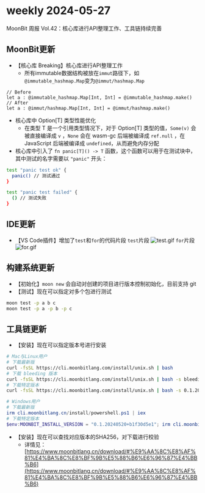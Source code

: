 # weekly 2024-05-27
MoonBit 周报 Vol.42：核心库进行API整理工作、工具链持续完善

## MoonBit更新
- 【核心库 Breaking】核心库进行API整理工作
  - 所有immutable数据结构被放在`immut`路径下，如`@immutable_hashmap.Map`变为`@immut/hashmap.Map`
```moonbit
// Before
let a : @immutable_hashmap.Map[Int, Int] = @immutable_hashmap.make()
// After
let a : @immut/hashmap.Map[Int, Int] = @immut/hashmap.make()
```
- 核心库中 Option[T] 类型性能优化
  - 在类型 T 是一个引用类型情况下，对于 Option[T] 类型的值，`Some(v)` 会被直接编译成 `v` ，`None` 会在 wasm-gc 后端被编译成 `ref.null` ，在 JavaScript 后端被编译成 `undefined`，从而避免内存分配
- 核心库中引入了 `fn panic[T]() -> T` 函数，这个函数可以用于在测试块中，其中测试的名字需要以 `"panic"` 开头：
```bash
test "panic test ok" {
  panic() // 测试通过
}

test "panic test failed" {
  () // 测试失败
}
```

## IDE更新
- 【VS Code插件】增加了`test`和`for`的代码片段
  `test`片段
![test.gif](test.gif)
  `for`片段
![for.gif](for.gif)

## 构建系统更新
- 【初始化】`moon new` 会自动对创建的项目进行版本控制初始化，目前支持 git
- 【测试】现在可以指定对多个包进行测试
```bash
moon test -p a b c
moon test -p a -p b -p c
```

## 工具链更新
- 【安装】现在可以指定版本号进行安装
```bash
# Mac与Linux用户
# 下载最新版
curl -fsSL https://cli.moonbitlang.com/install/unix.sh | bash
# 下载 bleeding 版本
curl -fsSL https://cli.moonbitlang.com/install/unix.sh | bash -s bleeding
# 下载特定版本
curl -fsSL https://cli.moonbitlang.com/install/unix.sh | bash -s 0.1.20240520+b1f30d5e1
```
```powershell
# Windows用户
# 下载最新版
irm cli.moonbitlang.cn/install/powershell.ps1 | iex
# 下载特定版本
$env:MOONBIT_INSTALL_VERSION = "0.1.20240520+b1f30d5e1"; irm cli.moonbitlang.cn/install/powershell.ps1 | iex
```
- 【安装】现在可以查找对应版本的SHA256，对下载进行校验
  - 详情见：[https://www.moonbitlang.cn/download/#%E9%AA%8C%E8%AF%81%E4%BA%8C%E8%BF%9B%E5%88%B6%E6%96%87%E4%BB%B6](https://www.moonbitlang.cn/download/#%E9%AA%8C%E8%AF%81%E4%BA%8C%E8%BF%9B%E5%88%B6%E6%96%87%E4%BB%B6)
